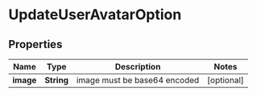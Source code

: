 # UpdateUserAvatarOption

## Properties
Name | Type | Description | Notes
------------ | ------------- | ------------- | -------------
**image** | **String** | image must be base64 encoded |  [optional]
